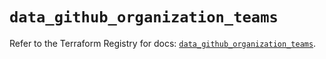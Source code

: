 # `data_github_organization_teams`

Refer to the Terraform Registry for docs: [`data_github_organization_teams`](https://registry.terraform.io/providers/integrations/github/5.45.0/docs/data-sources/organization_teams).
